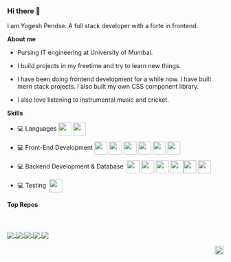 ### Hi there 👋

I am Yogesh Pendse. A full stack developer with a forte in frontend.

**About me**

- Pursing IT engineering at University of Mumbai.

- I build projects in my freetime and try to learn new things.

- I have been doing frontend development for a while now. I have built mern stack projects. I also built my own CSS component library.

- I also love listening to instrumental music and cricket.

**Skills**

- 💻 Languages&nbsp;<img align="center" height="30" src="https://img.icons8.com/color/144/000000/javascript.png"/> <img align="center" height="30" src="https://img.icons8.com/color/144/000000/typescript.png"/>

- 💻 Front-End Development&nbsp;<img align="center" height="30" src="https://img.icons8.com/color/144/000000/html-5.png"/> <img align="center" height="30" src="https://img.icons8.com/color/144/000000/css3.png"/> <img align="center" height="30" src="https://img.icons8.com/color/144/000000/bootstrap.png"/> <img align="center" height="30" src="https://img.icons8.com/color/144/000000/javascript.png"/> <img align="center" height="30" src="https://img.icons8.com/color/144/000000/typescript.png"/> <img align="center" height="30" src="https://img.icons8.com/ultraviolet/480/000000/react.png"/>

- 💻 Backend Development & Database &nbsp;<img align="center" height="30" src="https://img.icons8.com/color/144/000000/nodejs.png"/> <img align="center" height="30" src="https://avatars.githubusercontent.com/u/5658226?s=200&v=4"/> <img align="center" height="30" src="https://images.opencollective.com/mongoose/0ff43ec/logo/256.png" /> <img align="center" height="30" src="https://avatars.githubusercontent.com/u/45120?s=200&v=4"/><img align="center" height="30" src="https://images.opencollective.com/mongoose/0ff43ec/logo/256.png" /> <img align="center" height="30" src="https://jwt.io/img/pic_logo.svg"/>

- 💻 Testing &nbsp;<img align="center" height="30" src="https://images.opencollective.com/jest/2fa74a8/logo/256.png"/>

<!-- https://jwt.io/img/pic_logo.svg -->
<!-- https://images.opencollective.com/jest/2fa74a8/logo/256.png -->
#### Top Repos

<br />
<br />

<a href="https://github.com/yogeshpendse/componentlibrary">
  <img align="center" src="https://github-readme-stats.vercel.app/api/pin/?username=yogeshpendse&repo=componentlibrary&theme=buefy" />
</a>
<a href="https://github.com/yogeshpendse/ecommerce">
  <img align="center" src="https://github-readme-stats.vercel.app/api/pin/?username=yogeshpendse&repo=ecommerce&theme=buefy" />
</a>
<a href="https://github.com/yogeshpendse/videolibrary">
  <img align="center" src="https://github-readme-stats.vercel.app/api/pin/?username=yogeshpendse&repo=videolibrary&theme=buefy" />
</a>
<a href="https://github.com/yogeshpendse/social-media-frontend">
  <img align="center" src="https://github-readme-stats.vercel.app/api/pin/?username=yogeshpendse&repo=social-media-frontend&theme=buefy" />
</a>
<a href="https://github.com/yogeshpendse/basic-ts-quizapp">
  <img align="center" src="https://github-readme-stats.vercel.app/api/pin/?username=yogeshpendse&repo=basic-ts-quizapp&theme=buefy" />
</a>
<br />
<br />
<a href="https://in.linkedin.com/in/yogesh-pendse">
  <img align="right" alt="Yogesh Pendse | linkedin" width="21px" src="https://avatars.githubusercontent.com/u/357098?s=200&v=4" />
</a>
